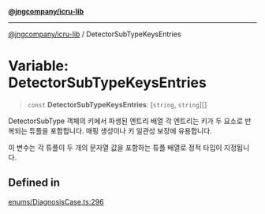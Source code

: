 [**@jngcompany/icru-lib**](../README.md)

***

[@jngcompany/icru-lib](../globals.md) / DetectorSubTypeKeysEntries

# Variable: DetectorSubTypeKeysEntries

> `const` **DetectorSubTypeKeysEntries**: [`string`, `string`][]

DetectorSubType 객체의 키에서 파생된 엔트리 배열
각 엔트리는 키가 두 요소로 반복되는 튜플을 포함합니다.
매핑 생성이나 키 일관성 보장에 유용합니다.

이 변수는 각 튜플이 두 개의 문자열 값을 포함하는 튜플 배열로 정적 타입이 지정됩니다.

## Defined in

[enums/DiagnosisCase.ts:296](https://github.com/jngcompany/icru-lib/blob/256d6a1256b31526527eaee4aeab346b456a87aa/src/enums/DiagnosisCase.ts#L296)
